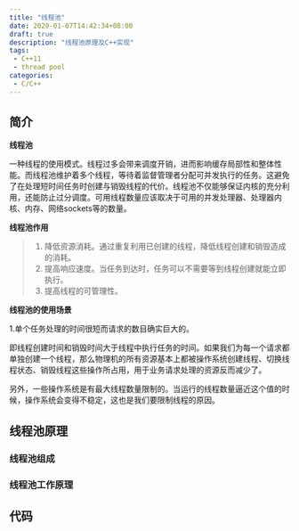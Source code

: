 ```yaml
---
title: "线程池"
date: 2020-01-07T14:42:34+08:00
draft: true
description: "线程池原理及C++实现"
tags: 
 - C++11
 - thread pool
categories: 
 - C/C++
---
```








<!--more-->

## 简介

**线程池**

一种线程的使用模式。线程过多会带来调度开销，进而影响缓存局部性和整体性能。而线程池维护着多个线程，等待着监督管理者分配可并发执行的任务。这避免了在处理短时间任务时创建与销毁线程的代价。线程池不仅能够保证内核的充分利用，还能防止过分调度。可用线程数量应该取决于可用的并发处理器、处理器内核、内存、网络sockets等的数量。 

**线程池作用**

>1. 降低资源消耗。通过重复利用已创建的线程，降低线程创建和销毁造成的消耗。
>2. 提高响应速度。当任务到达时，任务可以不需要等到线程创建就能立即执行。
>3. 提高线程的可管理性。

**线程池的使用场景**

1.单个任务处理的时间很短而请求的数目确实巨大的。

即线程创建时间和销毁时间大于线程中执行任务的时间。如果我们为每一个请求都单独创建一个线程，那么物理机的所有资源基本上都被操作系统创建线程、切换线程状态、销毁线程这些操作所占用，用于业务请求处理的资源反而减少了。

另外，一些操作系统是有最大线程数量限制的。当运行的线程数量逼近这个值的时候，操作系统会变得不稳定，这也是我们要限制线程的原因。



## 线程池原理

### 线程池组成



### 线程池工作原理





## 代码















